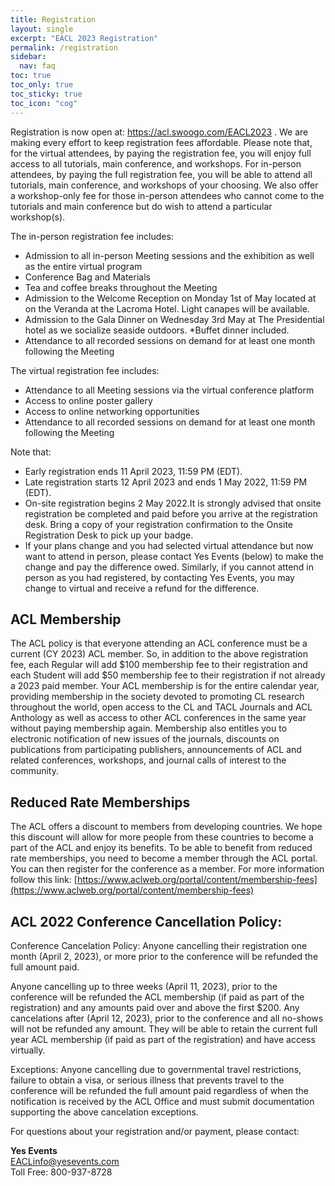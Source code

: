 ```yaml
---
title: Registration
layout: single
excerpt: "EACL 2023 Registration"
permalink: /registration
sidebar:
  nav: faq
toc: true
toc_only: true
toc_sticky: true
toc_icon: "cog"
---
```


Registration is now open at: <a href="https://acl.swoogo.com/EACL2023" target="_blank">https://acl.swoogo.com/EACL2023</a> . We are making every effort to keep registration fees affordable. Please note that, for the virtual attendees, by paying the registration fee, you will enjoy full access to all tutorials, main conference, and workshops. For in-person attendees, by paying the full registration fee, you will be able to attend all tutorials, main conference, and workshops of your choosing. We also offer a workshop-only fee for those in-person attendees who cannot come to the tutorials and main conference but do wish to attend a particular workshop(s).

The in-person registration fee includes:
- Admission to all in-person Meeting sessions and the exhibition as well as the entire virtual program
- Conference Bag and Materials
- Tea and coffee breaks throughout the Meeting
- Admission to the Welcome Reception on Monday 1st of May located at on the Veranda at the Lacroma Hotel. Light canapes will be available.
- Admission to the Gala Dinner on Wednesday 3rd May at The Presidential hotel as we socialize seaside outdoors. \*Buffet dinner included.
- Attendance to all recorded sessions on demand for at least one month following the Meeting

The virtual registration fee includes:
- Attendance to all Meeting sessions via the virtual conference platform
- Access to online poster gallery
- Access to online networking opportunities
- Attendance to all recorded sessions on demand for at least one month following the Meeting

Note that:
- Early registration ends 11 April 2023, 11:59 PM (EDT).
- Late registration starts 12 April 2023 and ends 1 May 2022, 11:59 PM (EDT).
- On-site registration begins 2 May 2022.It is strongly advised that onsite registration be completed and paid before you arrive at the registration desk. Bring a copy of your registration confirmation to the Onsite Registration Desk to pick up your badge.
- If your plans change and you had selected virtual attendance but now want to attend in person, please contact Yes Events (below) to make the change and pay the difference owed. Similarly, if you cannot attend in person as you had registered, by contacting Yes Events, you may change to virtual and receive a refund for the difference.
                  

## ACL Membership
The ACL policy is that everyone attending an ACL conference must be a current (CY 2023) ACL member. So, in addition to the above registration fee, each Regular will add $100 membership fee to their registration and each Student will add $50 membership fee to their registration if not already a 2023 paid member. Your ACL membership is for the entire calendar year, providing membership in the society devoted to promoting CL research throughout the world, open access to the CL and TACL Journals and ACL Anthology as well as access to other ACL conferences in the same year without paying membership again. Membership also entitles you to electronic notification of new issues of the journals, discounts on publications from participating publishers, announcements of ACL and related conferences, workshops, and journal calls of interest to the community.

## Reduced Rate Memberships
The ACL offers a discount to members from developing countries. We hope this discount will allow for more people from these countries to become a part of the ACL and enjoy its benefits. To be able to benefit from reduced rate memberships, you need to become a member through the ACL portal. You can then register for the conference as a member. For more information follow this link: [https://www.aclweb.org/portal/content/membership-fees](https://www.aclweb.org/portal/content/membership-fees)

## ACL 2022 Conference Cancellation Policy:
Conference Cancelation Policy:
Anyone cancelling their registration one month (April 2, 2023), or more prior to the conference will be refunded the full amount paid.

Anyone cancelling up to three weeks (April 11, 2023), prior to the conference will be refunded the ACL membership (if paid as part of the registration) and any amounts paid over and above the first $200.
Any cancelations after (April 12, 2023), prior to the conference and all no-shows will not be refunded any amount. They will be able to retain the current full year ACL membership (if paid as part of the registration) and have access virtually.

Exceptions: Anyone cancelling due to governmental travel restrictions, failure to obtain a visa, or serious illness that prevents travel to the conference will be refunded the full amount paid regardless of when the notification is received by the ACL Office and must submit documentation supporting the above cancelation exceptions. 

For questions about your registration and/or payment, please contact:

**Yes Events**<br>[EACLinfo@yesevents.com](mailto:EACLinfo@yesevents.com)<br>Toll Free: 800-937-8728
